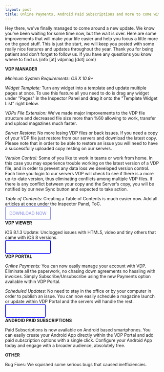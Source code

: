 ```yaml
---
layout: post
title: Online Payments, Android Paid Subscriptions and more to come with VDP Update
---
```

Hey there, we've finally managed to come around a new update. We know you've been waiting for some time now, but the wait is over. Here are some improvements that will make your life easier and help you focus a little more on the good stuff. This is just the start, we will keep you posted with some really nice features and updates throughout the year. Thank you for being patient and don't forget to follow us. If you have any questions you know where to find us (info [at] vdpmag [dot] com)

**VDP MANAGER**

*Minimum System Requirements: OS X 10.9+*

*Widget Template:* Turn any widget into a template and update multiple pages at once. To use this feature all you need to do is drag any widget under "Pages" in the Inspector Panel and drag it onto the "Template Widget List" right below.

*VDPx File Extension:* We’ve made major improvements to the VDP file structure and decreased file size more than %60 allowing to work, transfer and upload magazines much faster.

*Server Restore:* No more losing VDP files or back issues. If you need a copy of your VDP file just restore from our servers and download the latest copy. Please note that in order to be able to restore an issue you will need to have a successfully uploaded copy resting on our servers.

*Version Control:* Some of you like to work in teams or work from home. In this case you may experience trouble working on the latest version of a VDP file, and in order to prevent any data loss we developed version control. Each time you login to our servers VDP will check to see if there is a more up-to-date version, thus eliminating conflicts among multiple VDP files. If there is any conflict between your copy and the Server's copy, you will be notified by our new Sync button and expected to take action.

*Table of Contents:* Creating a Table of Contents is much easier now. Add all articles at once under the Inspector Panel, ToC.

<a href="http://www.vdpmag.com/downloading" style="width: 227px; height: 56px; margin: 0px; border:2px solid #8e93e4; padding:12px; color:#8e93e4; text-decoration:none; border-radius:5px;" width="227">DOWNLOAD NOW</a>

**VDP VIEWER**

iOS 8.1.3 Update: Unclogged issues with HTML5, video and tiny others that came with iOS 8 versions.

<a href="http://appstore.com/vdpviewer" style="width: 227px; height: 56px; margin: 0px; border:2px solid blue; padding:12px; color:white; text-decoration:none; border-radius:5px;" width="227">DOWNLOAD NOW</a>

**VDP PORTAL**

*Online Payments:* You can now easily manage your account with VDP. Eliminate all the paperwork, no chasing down agreements no hassling with invoices. Simply Subscribe/Unsubscribe using the new Payments option available within VDP Portal.

*Scheduled Updates:* No need to stay in the office or by your computer in order to publish an issue. You can now easily schedule a magazine launch or update within VDP Portal and the servers will handle the rest.

<a href="http://portal.vdpmag.com" style="width: 227px; height: 56px; margin: 0px; border:2px solid blue; padding:12px; color:white; text-decoration:none; border-radius:5px;" width="227">SIGN UP/LOGIN</a>

**ANDROID PAID SUBSCRIPTIONS**

Paid Subscriptions is now available on Android based smartphones. You can easily create your Android App directly within the VDP Portal and add paid subscription options with a single click. Configure your Android App today and engage with a broader audience, absolutely free.

**OTHER**

Bug Fixes: We squished some serious bugs that caused inefficiencies.
